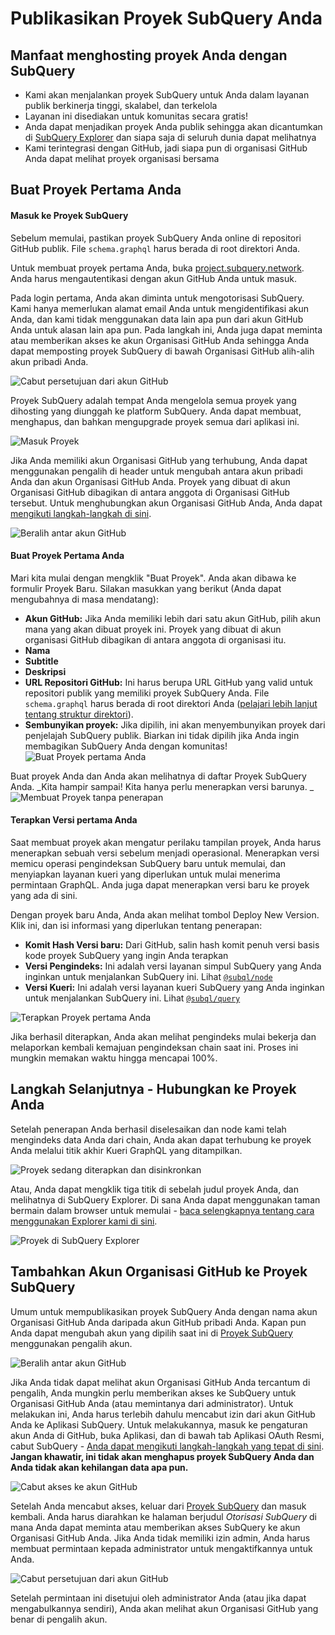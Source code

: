 # Publikasikan Proyek SubQuery Anda

## Manfaat menghosting proyek Anda dengan SubQuery

- Kami akan menjalankan proyek SubQuery untuk Anda dalam layanan publik berkinerja tinggi, skalabel, dan terkelola
- Layanan ini disediakan untuk komunitas secara gratis!
- Anda dapat menjadikan proyek Anda publik sehingga akan dicantumkan di [SubQuery Explorer](https://explorer.subquery.network) dan siapa saja di seluruh dunia dapat melihatnya
- Kami terintegrasi dengan GitHub, jadi siapa pun di organisasi GitHub Anda dapat melihat proyek organisasi bersama

## Buat Proyek Pertama Anda

#### Masuk ke Proyek SubQuery

Sebelum memulai, pastikan proyek SubQuery Anda online di repositori GitHub publik. File `schema.graphql` harus berada di root direktori Anda.

Untuk membuat proyek pertama Anda, buka [project.subquery.network](https://project.subquery.network). Anda harus mengautentikasi dengan akun GitHub Anda untuk masuk.

Pada login pertama, Anda akan diminta untuk mengotorisasi SubQuery. Kami hanya memerlukan alamat email Anda untuk mengidentifikasi akun Anda, dan kami tidak menggunakan data lain apa pun dari akun GitHub Anda untuk alasan lain apa pun. Pada langkah ini, Anda juga dapat meminta atau memberikan akses ke akun Organisasi GitHub Anda sehingga Anda dapat memposting proyek SubQuery di bawah Organisasi GitHub alih-alih akun pribadi Anda.

![Cabut persetujuan dari akun GitHub](/assets/img/project_auth_request.png)

Proyek SubQuery adalah tempat Anda mengelola semua proyek yang dihosting yang diunggah ke platform SubQuery. Anda dapat membuat, menghapus, dan bahkan mengupgrade proyek semua dari aplikasi ini.

![Masuk Proyek](https://static.subquery.network/media/projects/projects-dashboard.png)

Jika Anda memiliki akun Organisasi GitHub yang terhubung, Anda dapat menggunakan pengalih di header untuk mengubah antara akun pribadi Anda dan akun Organisasi GitHub Anda. Proyek yang dibuat di akun Organisasi GitHub dibagikan di antara anggota di Organisasi GitHub tersebut. Untuk menghubungkan akun Organisasi GitHub Anda, Anda dapat [mengikuti langkah-langkah di sini](#add-github-organization-account-to-subquery-projects).

![Beralih antar akun GitHub](https://static.subquery.network/media/projects/projects-account-switcher.png)

#### Buat Proyek Pertama Anda

Mari kita mulai dengan mengklik "Buat Proyek". Anda akan dibawa ke formulir Proyek Baru. Silakan masukkan yang berikut (Anda dapat mengubahnya di masa mendatang):

- **Akun GitHub:** Jika Anda memiliki lebih dari satu akun GitHub, pilih akun mana yang akan dibuat proyek ini. Proyek yang dibuat di akun organisasi GitHub dibagikan di antara anggota di organisasi itu.
- **Nama**
- **Subtitle**
- **Deskripsi**
- **URL Repositori GitHub:** Ini harus berupa URL GitHub yang valid untuk repositori publik yang memiliki proyek SubQuery Anda. File `schema.graphql` harus berada di root direktori Anda ([pelajari lebih lanjut tentang struktur direktori](../create/introduction.md#directory-structure)).
- **Sembunyikan proyek:** Jika dipilih, ini akan menyembunyikan proyek dari penjelajah SubQuery publik. Biarkan ini tidak dipilih jika Anda ingin membagikan SubQuery Anda dengan komunitas! ![Buat Proyek pertama Anda](https://static.subquery.network/media/projects/projects-create.png)

Buat proyek Anda dan Anda akan melihatnya di daftar Proyek SubQuery Anda. _Kita hampir sampai! Kita hanya perlu menerapkan versi barunya. _ ![Membuat Proyek tanpa penerapan](https://static.subquery.network/media/projects/projects-no-deployment.png)

#### Terapkan Versi pertama Anda

Saat membuat proyek akan mengatur perilaku tampilan proyek, Anda harus menerapkan sebuah versi sebelum menjadi operasional. Menerapkan versi memicu operasi pengindeksan SubQuery baru untuk memulai, dan menyiapkan layanan kueri yang diperlukan untuk mulai menerima permintaan GraphQL. Anda juga dapat menerapkan versi baru ke proyek yang ada di sini.

Dengan proyek baru Anda, Anda akan melihat tombol Deploy New Version. Klik ini, dan isi informasi yang diperlukan tentang penerapan:

- **Komit Hash Versi baru:** Dari GitHub, salin hash komit penuh versi basis kode proyek SubQuery yang ingin Anda terapkan
- **Versi Pengindeks:** Ini adalah versi layanan simpul SubQuery yang Anda inginkan untuk menjalankan SubQuery ini. Lihat [`@subql/node`](https://www.npmjs.com/package/@subql/node)
- **Versi Kueri:** Ini adalah versi layanan kueri SubQuery yang Anda inginkan untuk menjalankan SubQuery ini. Lihat [`@subql/query`](https://www.npmjs.com/package/@subql/query)

![Terapkan Proyek pertama Anda](https://static.subquery.network/media/projects/projects-first-deployment.png)

Jika berhasil diterapkan, Anda akan melihat pengindeks mulai bekerja dan melaporkan kembali kemajuan pengindeksan chain saat ini. Proses ini mungkin memakan waktu hingga mencapai 100%.

## Langkah Selanjutnya - Hubungkan ke Proyek Anda

Setelah penerapan Anda berhasil diselesaikan dan node kami telah mengindeks data Anda dari chain, Anda akan dapat terhubung ke proyek Anda melalui titik akhir Kueri GraphQL yang ditampilkan.

![Proyek sedang diterapkan dan disinkronkan](https://static.subquery.network/media/projects/projects-deploy-sync.png)

Atau, Anda dapat mengklik tiga titik di sebelah judul proyek Anda, dan melihatnya di SubQuery Explorer. Di sana Anda dapat menggunakan taman bermain dalam browser untuk memulai - [baca selengkapnya tentang cara menggunakan Explorer kami di sini](../query/query.md).

![Proyek di SubQuery Explorer](https://static.subquery.network/media/projects/projects-explorer.png)

## Tambahkan Akun Organisasi GitHub ke Proyek SubQuery

Umum untuk mempublikasikan proyek SubQuery Anda dengan nama akun Organisasi GitHub Anda daripada akun GitHub pribadi Anda. Kapan pun Anda dapat mengubah akun yang dipilih saat ini di [Proyek SubQuery](https://project.subquery.network) menggunakan pengalih akun.

![Beralih antar akun GitHub](https://static.subquery.network/media/projects/projects-account-switcher.png)

Jika Anda tidak dapat melihat akun Organisasi GitHub Anda tercantum di pengalih, Anda mungkin perlu memberikan akses ke SubQuery untuk Organisasi GitHub Anda (atau memintanya dari administrator). Untuk melakukan ini, Anda harus terlebih dahulu mencabut izin dari akun GitHub Anda ke Aplikasi SubQuery. Untuk melakukannya, masuk ke pengaturan akun Anda di GitHub, buka Aplikasi, dan di bawah tab Aplikasi OAuth Resmi, cabut SubQuery - [Anda dapat mengikuti langkah-langkah yang tepat di sini](https://docs.github.com/en/github/authenticating-to-github/keeping-your-account-and-data-secure/reviewing-your-authorized-applications-oauth). **Jangan khawatir, ini tidak akan menghapus proyek SubQuery Anda dan Anda tidak akan kehilangan data apa pun.**

![Cabut akses ke akun GitHub](/assets/img/project_auth_revoke.png)

Setelah Anda mencabut akses, keluar dari [Proyek SubQuery](https://project.subquery.network) dan masuk kembali. Anda harus diarahkan ke halaman berjudul _Otorisasi SubQuery_ di mana Anda dapat meminta atau memberikan akses SubQuery ke akun Organisasi GitHub Anda. Jika Anda tidak memiliki izin admin, Anda harus membuat permintaan kepada administrator untuk mengaktifkannya untuk Anda.

![Cabut persetujuan dari akun GitHub](/assets/img/project_auth_request.png)

Setelah permintaan ini disetujui oleh administrator Anda (atau jika dapat mengabulkannya sendiri), Anda akan melihat akun Organisasi GitHub yang benar di pengalih akun.
